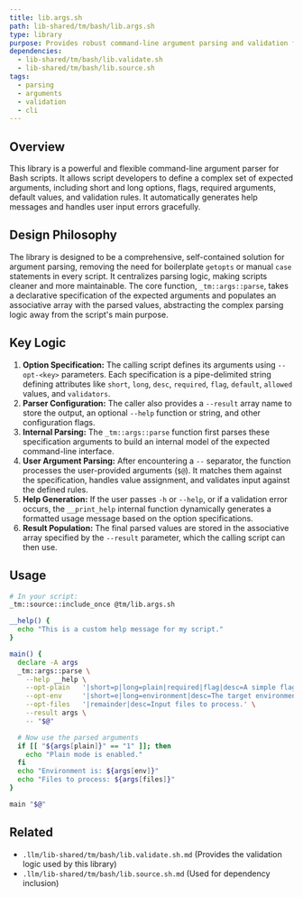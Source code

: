 ```yaml
---
title: lib.args.sh
path: lib-shared/tm/bash/lib.args.sh
type: library
purpose: Provides robust command-line argument parsing and validation functionality.
dependencies:
  - lib-shared/tm/bash/lib.validate.sh
  - lib-shared/tm/bash/lib.source.sh
tags:
  - parsing
  - arguments
  - validation
  - cli
---
```


## Overview
This library is a powerful and flexible command-line argument parser for Bash scripts. It allows script developers to define a complex set of expected arguments, including short and long options, flags, required arguments, default values, and validation rules. It automatically generates help messages and handles user input errors gracefully.

## Design Philosophy
The library is designed to be a comprehensive, self-contained solution for argument parsing, removing the need for boilerplate `getopts` or manual `case` statements in every script. It centralizes parsing logic, making scripts cleaner and more maintainable. The core function, `_tm::args::parse`, takes a declarative specification of the expected arguments and populates an associative array with the parsed values, abstracting the complex parsing logic away from the script's main purpose.

## Key Logic
1.  **Option Specification:** The calling script defines its arguments using `--opt-<key>` parameters. Each specification is a pipe-delimited string defining attributes like `short`, `long`, `desc`, `required`, `flag`, `default`, `allowed` values, and `validators`.
2.  **Parser Configuration:** The caller also provides a `--result` array name to store the output, an optional `--help` function or string, and other configuration flags.
3.  **Internal Parsing:** The `_tm::args::parse` function first parses these specification arguments to build an internal model of the expected command-line interface.
4.  **User Argument Parsing:** After encountering a `--` separator, the function processes the user-provided arguments (`$@`). It matches them against the specification, handles value assignment, and validates input against the defined rules.
5.  **Help Generation:** If the user passes `-h` or `--help`, or if a validation error occurs, the `__print_help` internal function dynamically generates a formatted usage message based on the option specifications.
6.  **Result Population:** The final parsed values are stored in the associative array specified by the `--result` parameter, which the calling script can then use.

## Usage
```bash
# In your script:
_tm::source::include_once @tm/lib.args.sh

__help() {
  echo "This is a custom help message for my script."
}

main() {
  declare -A args
  _tm::args::parse \
    --help __help \
    --opt-plain   '|short=p|long=plain|required|flag|desc=A simple flag.' \
    --opt-env     '|short=e|long=environment|desc=The target environment.|default=dev|allowed=dev,prod,test' \
    --opt-files   '|remainder|desc=Input files to process.' \
    --result args \
    -- "$@"

  # Now use the parsed arguments
  if [[ "${args[plain]}" == "1" ]]; then
    echo "Plain mode is enabled."
  fi
  echo "Environment is: ${args[env]}"
  echo "Files to process: ${args[files]}"
}

main "$@"
```

## Related
- `.llm/lib-shared/tm/bash/lib.validate.sh.md` (Provides the validation logic used by this library)
- `.llm/lib-shared/tm/bash/lib.source.sh.md` (Used for dependency inclusion)